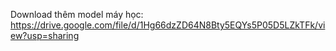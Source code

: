 Download thêm model máy học: https://drive.google.com/file/d/1Hg66dzZD64N8Bty5EQYs5P05D5LZkTFk/view?usp=sharing
